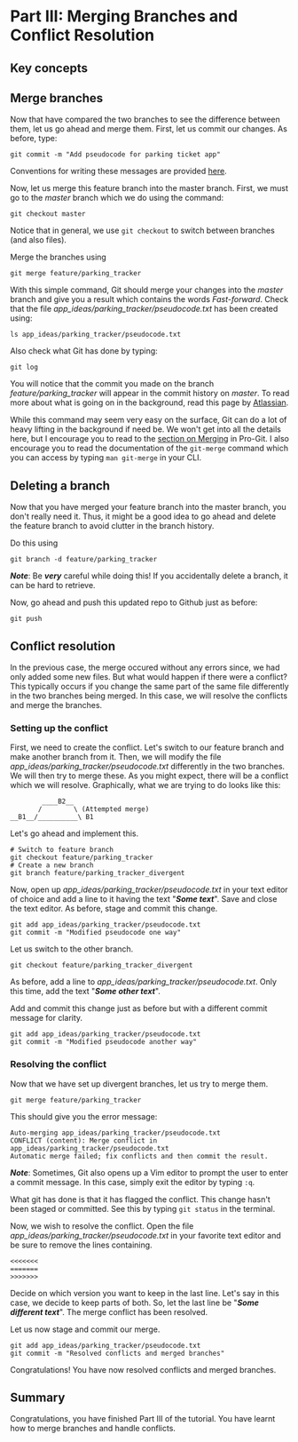 # Part III: Merging Branches and Conflict Resolution

## Key concepts

## Merge branches
Now that have compared the two branches to see the difference between them, let us go ahead and merge them. 
First, let us commit our changes. As before, type:
```
git commit -m "Add pseudocode for parking ticket app"
``` 

Conventions for writing these messages are provided [here](https://gist.github.com/robertpainsi/b632364184e70900af4ab688decf6f53). 

Now, let us merge this feature branch into the master branch. First, we must go to the *master* branch which we do using the command:
```
git checkout master
```
Notice that in general, we use `git checkout` to switch between branches (and also files).

Merge the branches using
```
git merge feature/parking_tracker
```
With this simple command, Git should merge your changes into the *master* branch and give you a result which contains the words *Fast-forward*. Check that the file *app_ideas/parking_tracker/pseudocode.txt* has been created using:
```
ls app_ideas/parking_tracker/pseudocode.txt
```
Also check what Git has done by typing:
```
git log
```
You will notice that the commit you made on the branch *feature/parking_tracker* will appear in the commit history on *master*. To read more about what is going on in the background, read this page by [Atlassian](https://www.atlassian.com/git/tutorials/using-branches/git-merge#:~:text=Git%20merging%20combines%20sequences%20of,conflict%20in%20both%20commit%20sequences.).

While this command may seem very easy on the surface, Git can do a lot of heavy lifting in the background if need be. We won't get into all the details here, but I encourage you to read to the [section on Merging](https://git-scm.com/book/en/v2/Git-Branching-Basic-Branching-and-Merging) in Pro-Git. I also encourage you to read the documentation of the `git-merge` command which you can access by typing `man git-merge` in your CLI.  


## Deleting a branch
Now that you have merged your feature branch into the master branch, you don't really need it. Thus, it might be a good idea to go ahead and delete the feature branch to avoid clutter in the branch history. 

Do this using 
```
git branch -d feature/parking_tracker
```
__*Note*__: Be __*very*__ careful while doing this! If you accidentally delete a branch, it can be hard to retrieve. 

Now, go ahead and push this updated repo to Github just as before:
```
git push
```

## Conflict resolution
In the previous case, the merge occured without any errors since, we had only added some new files. But what would happen if there were a conflict? This typically occurs if you change the same part of the same file differently in the two branches being merged. In this case, we will resolve the conflicts and merge the branches. 

### Setting up the conflict
First, we need to create the conflict. Let's switch to our feature branch and make another branch from it. Then, we will modify the file *app_ideas/parking_tracker/pseudocode.txt* differently in the two branches. We will then try to merge these. As you might expect, there will be a conflict which we will resolve. Graphically, what we are trying to do looks like this:

```
        ____B2__
       /        \ (Attempted merge)
__B1__/__________\ B1

```
Let's go ahead and implement this. 
```
# Switch to feature branch
git checkout feature/parking_tracker
# Create a new branch
git branch feature/parking_tracker_divergent
```

Now, open up *app_ideas/parking_tracker/pseudocode.txt* in your text editor of choice and add a line to it having the text "*__Some text__*". Save and close the text editor. 
As before, stage and commit this change. 
```
git add app_ideas/parking_tracker/pseudocode.txt
git commit -m "Modified pseudocode one way"
```

Let us switch to the other branch. 
```
git checkout feature/parking_tracker_divergent
```
As before, add a line to *app_ideas/parking_tracker/pseudocode.txt*. Only this time, add the text "*__Some other text__*". 

Add and commit this change just as before but with a different commit message for clarity.
```
git add app_ideas/parking_tracker/pseudocode.txt
git commit -m "Modified pseudocode another way"
```

### Resolving the conflict
Now that we have set up divergent branches, let us try to merge them. 
```
git merge feature/parking_tracker
```
This should give you the error message:
```
Auto-merging app_ideas/parking_tracker/pseudocode.txt
CONFLICT (content): Merge conflict in app_ideas/parking_tracker/pseudocode.txt
Automatic merge failed; fix conflicts and then commit the result.
```
*__Note__*: Sometimes, Git also opens up a Vim editor to prompt the user to enter a commit message. In this case, simply exit the editor by typing `:q`.

What git has done is that it has flagged the conflict. This change hasn't been staged or committed. See this by typing `git status` in the terminal. 

Now, we wish to resolve the conflict. Open the file *app_ideas/parking_tracker/pseudocode.txt* in your favorite text editor and be sure to remove the lines containing.
```
<<<<<<< 
=======
>>>>>>>
```
Decide on which version you want to keep in the last line. Let's say in this case, we decide to keep parts of both. So, let the last line be "*__Some different text__*". The merge conflict has been resolved. 

Let us now stage and commit our merge. 
```
git add app_ideas/parking_tracker/pseudocode.txt
git commit -m "Resolved conflicts and merged branches"
```

Congratulations! You have now resolved conflicts and merged branches. 


## Summary
Congratulations, you have finished Part III of the tutorial. You have learnt how to merge branches and handle conflicts. 
